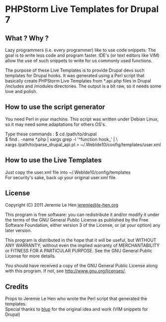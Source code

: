 # PHPStorm Live Templates for Drupal 7

## What ? Why ?

Lazy programmers (i.e. every programmer) like to use code snippets. The goal is
to write less code and program faster. IDE's (or text editors like VIM) allow
the use of such snippets to write for us commonly used functions.

The purpose of these Live Templates is to provide Drupal devs such templates
for Drupal hooks. It was generated using a Perl script that basically create
PHPStorm Live Templates from *.api.php files in Drupal /includes and /modules
directories. The output is a bit raw, so it needs some love and polish.

## How to use the script generator

You need Perl in your machine. This script was written under Debian Linux, so
it may need some adaptations for others OS's.

Type these commands :
$ cd /path/to/drupal  
$ find . -name \*.php | xargs grep -l '^function hook_' | \  
   xargs /path/to/parse_drupal_api.pl > ~/.WebIde10/config/templates/user.xml

## How to use the Live Templates

Just copy the user.xml file into ~/.WebIde10/config/templates  
For security's sake, back up your original user.xml file.

## License

Copyright (C) 2011  Jeremie Le Hen <jeremie@le-hen.org>

This program is free software: you can redistribute it and/or modify
it under the terms of the GNU General Public License as published by
the Free Software Foundation, either version 3 of the License, or
(at your option) any later version.

This program is distributed in the hope that it will be useful,
but WITHOUT ANY WARRANTY; without even the implied warranty of
MERCHANTABILITY or FITNESS FOR A PARTICULAR PURPOSE.  See the
GNU General Public License for more details.

You should have received a copy of the GNU General Public License
along with this program.  If not, see <http://www.gnu.org/licenses/>.

## Credits

Props to Jeremie Le Hen who wrote the Perl script that generated the templates.  
Special thanks to [blup](https://github.com/blup/snippets) for the original idea and work (VIM snippets for Drupal)
